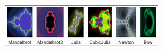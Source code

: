 <table>
  <tr>
    <th><img src="https://github.com/LucasOpoka/fractol/blob/main/assets/Mandelbrot.png" width="100" height="100"></th>
    <th><img src="https://github.com/LucasOpoka/fractol/blob/main/assets/Mandelbrot3.png" width="100" height="100"></th>
    <th><img src="https://github.com/LucasOpoka/fractol/blob/main/assets/Julia-0.2321-0.835.png" width="100" height="100"></th>
    <th><img src="https://github.com/LucasOpoka/fractol/blob/main/assets/CubicJulia.png" width="100" height="100"></th>
    <th><img src="https://github.com/LucasOpoka/fractol/blob/main/assets/Newton.png" width="100" height="100"></th>
    <th><img src="https://github.com/LucasOpoka/fractol/blob/main/assets/Bow.png" width="100" height="100"></th>
  </tr>
  <tr>
    <td align="center">Mandelbrot</td>
    <td align="center">Mandelbrot3</td>
    <td align="center">Julia</td>
    <td align="center">CubicJulia</td>
    <td align="center">Newton</td>
    <td align="center">Bow</td>
  </tr>
</table>

